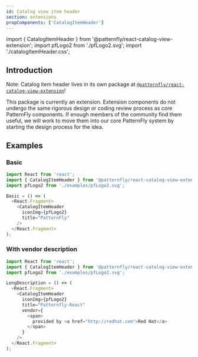 ```yaml
---
id: Catalog view item header
section: extensions
propComponents: ['CatalogItemHeader']
---
```


import { CatalogItemHeader } from '@patternfly/react-catalog-view-extension';
import pfLogo2 from './pfLogo2.svg';
import './catalogItemHeader.css';

## Introduction
Note: Catalog item header lives in its own package at [`@patternfly/react-catalog-view-extension`](https://www.npmjs.com/package/@patternfly/react-catalog-view-extension)!

This package is currently an extension. Extension components do not undergo the same rigorous design or coding review process as core PatternFly components. If enough members of the community find them useful, we will work to move them into our core PatternFly system by starting the design process for the idea.

## Examples
### Basic
```js
import React from 'react';
import { CatalogItemHeader } from '@patternfly/react-catalog-view-extension';
import pfLogo2 from './examples/pfLogo2.svg';

Basic = () => (
  <React.Fragment>
    <CatalogItemHeader
      iconImg={pfLogo2}
      title="PatternFly"
    />
  </React.Fragment>
);
```

### With vendor description
```js
import React from 'react';
import { CatalogItemHeader } from '@patternfly/react-catalog-view-extension';
import pfLogo2 from './examples/pfLogo2.svg';

LongDescription = () => (
  <React.Fragment>
    <CatalogItemHeader
      iconImg={pfLogo2}
      title="Patternfly-React"
      vendor={
        <span>
          provided by <a href="http://redhat.com">Red Hat</a>
        </span>
      }
    />
  </React.Fragment>
);
```
